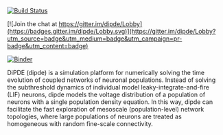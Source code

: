 [![Build Status](https://travis-ci.org/nicain/dipde_dev.svg?branch=master)](https://travis-ci.org/nicain/dipde_dev)

[![Join the chat at https://gitter.im/dipde/Lobby](https://badges.gitter.im/dipde/Lobby.svg)](https://gitter.im/dipde/Lobby?utm_source=badge&utm_medium=badge&utm_campaign=pr-badge&utm_content=badge)

[![Binder](http://mybinder.org/badge.svg)](http://mybinder.org:/repo/nicain/dipde_binder)

DiPDE (dipde) is a simulation platform for numerically solving the time evolution of coupled networks of neuronal populations.
Instead of solving the subthreshold dynamics of individual model leaky-integrate-and-fire (LIF) neurons, dipde models the voltage distribution of a population of neurons with a single population density equation.
In this way, dipde can facilitate the fast exploration of mesoscale (population-level) network topologies, where large populations of neurons are treated as homogeneous with random fine-scale connectivity.

